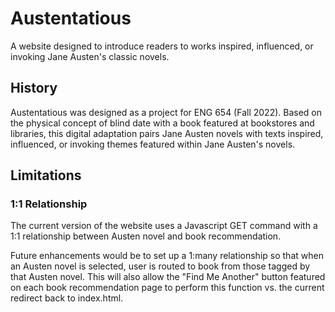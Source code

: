 # Austentatious
A website designed to introduce readers to works inspired, influenced, or invoking Jane Austen's classic novels.

## History
Austentatious was designed as a project for ENG 654 (Fall 2022). Based on the physical concept of blind date with a book featured at bookstores and libraries, this digital adaptation pairs Jane Austen novels with texts inspired, influenced, or invoking themes featured within Jane Austen's novels.

## Limitations
### 1:1 Relationship
The current version of the website uses a Javascript GET command with a 1:1 relationship between Austen novel and book recommendation.

Future enhancements would be to set up a 1:many relationship so that when an Austen novel is selected, user is routed to book from those tagged by that Austen novel. This will also allow the "Find Me Another" button featured on each book recommendation page to perform this function vs. the current redirect back to index.html.